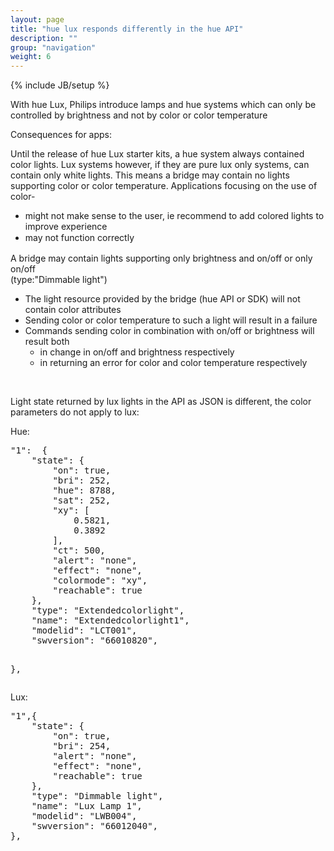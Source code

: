 ```yaml
---
layout: page
title: "hue lux responds differently in the hue API"
description: ""
group: "navigation"
weight: 6
---
```

{% include JB/setup %}

<p class="p1">With hue Lux, Philips introduce lamps and hue systems which can only be controlled by brightness and not by color or color temperature</p>
<p class="p1">Consequences for apps:</p>
<p class="p2">Until the release of hue Lux starter kits, a hue system always contained color lights. Lux systems however, if they are pure lux only systems, can contain only white lights. This means a bridge may contain no lights supporting color or color temperature. Applications focusing on the use of color-</p>
<ul>
<li class="p3">might not make sense to the user, ie recommend to add colored lights to improve experience</li>
<li class="p3"><span style="line-height: 1.42857143;">may not function correctly</span></li>
</ul>
<p class="p2">A bridge may contain lights supporting only brightness and on/off or only on/off<br>
(type:"Dimmable light")</p>
<ul>
<li class="p3">The light resource provided by the bridge (hue API or SDK) will not contain color attributes</li>
<li class="p3">Sending color or color temperature to such a light will result in a failure</li>
<li class="p3">Commands sending color in combination with on/off or brightness will result both
<ul>
<li class="p3">in change in on/off and brightness respectively</li>
<li class="p3">in returning an error for color and color temperature respectively</li>
</ul>
</li>
</ul> 
<p class="p3">&nbsp;</p>
<p class="p3">Light state returned by lux lights in the API as JSON is different, the color parameters do not apply to lux:</p>
<p class="p1">Hue:</p>
<pre><span class="s2">"1"</span><span class="p">:</span>  <span class="p">{</span>
    <span class="nt">"state"</span><span class="p">:</span> <span class="p">{</span>
        <span class="nt">"on"</span><span class="p">:</span> <span class="kc">true</span><span class="p">,</span>
        <span class="nt">"bri"</span><span class="p">:</span> <span class="mi">252</span><span class="p">,</span>
        <span class="nt">"hue"</span><span class="p">:</span> <span class="mi">8788</span><span class="p">,</span>
        <span class="nt">"sat"</span><span class="p">:</span> <span class="mi">252</span><span class="p">,</span>
        <span class="nt">"xy"</span><span class="p">:</span> <span class="p">[</span>
            <span class="mf">0.5821</span><span class="p">,</span>
            <span class="mf">0.3892</span>
        <span class="p">],</span>
        <span class="nt">"ct"</span><span class="p">:</span> <span class="mi">500</span><span class="p">,</span>
        <span class="nt">"alert"</span><span class="p">:</span> <span class="s2">"none"</span><span class="p">,</span>
        <span class="nt">"effect"</span><span class="p">:</span> <span class="s2">"none"</span><span class="p">,</span>
        <span class="nt">"colormode"</span><span class="p">:</span> <span class="s2">"xy"</span><span class="p">,</span>
        <span class="nt">"reachable"</span><span class="p">:</span> <span class="kc">true</span>
    <span class="p">},</span>
    <span class="nt">"type"</span><span class="p">:</span> <span class="s2">"Extendedcolorlight"</span><span class="p">,</span>
    <span class="nt">"name"</span><span class="p">:</span> <span class="s2">"Extendedcolorlight1"</span><span class="p">,</span>
    <span class="nt">"modelid"</span><span class="p">:</span> <span class="s2">"LCT001"</span><span class="p">,</span>
    <span class="nt">"swversion"</span><span class="p">:</span> <span class="s2">"66010820"</span><span class="p">,</span>
    
<span class="p">}</span><span class="p">,</span>
</pre><p>Lux:</p>
<pre><span class="s2">"1"</span><span class="p">,</span><span class="p">{</span>
    <span class="nt">"state"</span><span class="p">:</span> <span class="p">{</span>
        <span class="nt">"on"</span><span class="p">:</span> <span class="kc">true</span><span class="p">,</span>
        <span class="nt">"bri"</span><span class="p">:</span> <span class="mi">254</span><span class="p">,</span>
        <span class="nt">"alert"</span><span class="p">:</span> <span class="s2">"none"</span><span class="p">,</span>
        <span class="nt">"effect"</span><span class="p">:</span> <span class="s2">"none"</span><span class="p">,</span>
        <span class="nt">"reachable"</span><span class="p">:</span> <span class="kc">true</span>
    <span class="p">},</span>
    <span class="nt">"type"</span><span class="p">:</span> <span class="s2">"Dimmable light"</span><span class="p">,</span>
    <span class="nt">"name"</span><span class="p">:</span> <span class="s2">"Lux Lamp 1"</span><span class="p">,</span>
    <span class="nt">"modelid"</span><span class="p">:</span> <span class="s2">"LWB004"</span><span class="p">,</span>
    <span class="nt">"swversion"</span><span class="p">:</span> <span class="s2">"66012040"</span><span class="p">,</span> 
<span class="p">}</span><span class="p">,</span>
</pre><p>&nbsp;</p>
